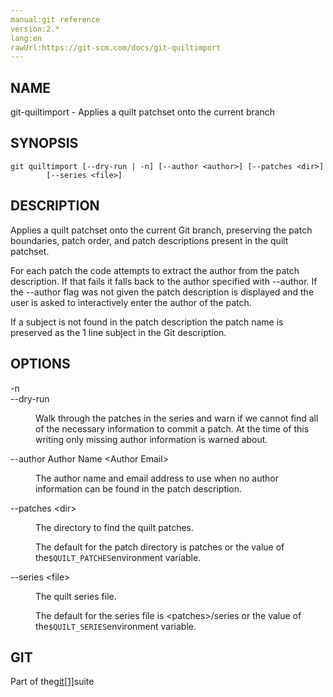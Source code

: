 ```yaml
---
manual:git reference
version:2.*
lang:en
rawUrl:https://git-scm.com/docs/git-quiltimport
---
```



## NAME<a name="_name"></a>


git-quiltimport - Applies a quilt patchset onto the current branch





## SYNOPSIS<a name="_synopsis"></a>

```
git quiltimport [--dry-run | -n] [--author <author>] [--patches <dir>]
		[--series <file>]
```




## DESCRIPTION<a name="_description"></a>


Applies a quilt patchset onto the current Git branch, preserving the patch boundaries, patch order, and patch descriptions present in the quilt patchset.




For each patch the code attempts to extract the author from the patch description. If that fails it falls back to the author specified with --author. If the --author flag was not given the patch description is displayed and the user is asked to interactively enter the author of the patch.




If a subject is not found in the patch description the patch name is preserved as the 1 line subject in the Git description.





## OPTIONS<a name="_options"></a>
<dl><dt id='git-quiltimport--n'>-n</dt><dt id='git-quiltimport---dry-run'>--dry-run</dt><dd>

Walk through the patches in the series and warn if we cannot find all of the necessary information to commit a patch. At the time of this writing only missing author information is warned about.

</dd><dt id='git-quiltimport---authorAuthorNameltAuthorEmailgt'>--author Author Name &lt;Author Email&gt;</dt><dd>

The author name and email address to use when no author information can be found in the patch description.

</dd><dt id='git-quiltimport---patchesltdirgt'>--patches &lt;dir&gt;</dt><dd>

The directory to find the quilt patches.



The default for the patch directory is patches or the value of the`$QUILT_PATCHES`environment variable.


</dd><dt id='git-quiltimport---seriesltfilegt'>--series &lt;file&gt;</dt><dd>

The quilt series file.



The default for the series file is &lt;patches&gt;/series or the value of the`$QUILT_SERIES`environment variable.


</dd></dl>



## GIT<a name="_git"></a>


Part of the[git[1]](%2248  "")suite





